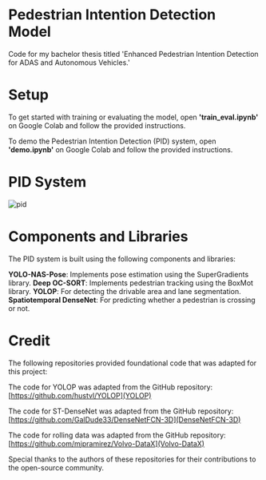 # Pedestrian Intention Detection Model
Code for my bachelor thesis titled 'Enhanced Pedestrian Intention Detection for ADAS and Autonomous Vehicles.'

# Setup
To get started with training or evaluating the model, open **'train_eval.ipynb'** on Google Colab and follow the provided instructions.

To demo the Pedestrian Intention Detection (PID) system, open **'demo.ipynb'** on Google Colab and follow the provided instructions.

# PID System
![pid](https://github.com/ziad-shams/pid-pose-estimation-drivablearea-detection/assets/17318746/44438ebc-b306-4a17-964a-0822cb8db073)

# Components and Libraries
The PID system is built using the following components and libraries:

**YOLO-NAS-Pose**: Implements pose estimation using the SuperGradients library.
**Deep OC-SORT**: Implements pedestrian tracking using the BoxMot library.
**YOLOP**: For detecting the drivable area and lane segmentation.
**Spatiotemporal DenseNet**: For predicting whether a pedestrian is crossing or not.

# Credit

The following repositories provided foundational code that was adapted for this project:

The code for YOLOP was adapted from the GitHub repository: [https://github.com/hustvl/YOLOP](YOLOP)

The code for ST-DenseNet was adapted from the GitHub repository: [https://github.com/GalDude33/DenseNetFCN-3D](DenseNetFCN-3D)

The code for rolling data was adapted from the GitHub repository: [https://github.com/mjpramirez/Volvo-DataX](Volvo-DataX)

Special thanks to the authors of these repositories for their contributions to the open-source community.




